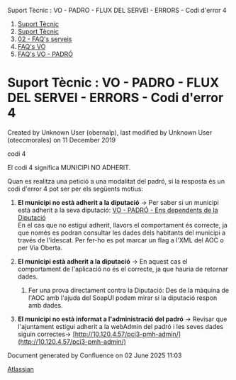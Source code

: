Suport Tècnic : VO - PADRO - FLUX DEL SERVEI - ERRORS - Codi d'error 4  

1.  [Suport Tècnic](index.html)
2.  [Suport Tècnic](13893782.html)
3.  [02 - FAQ's serveis](26313393.html)
4.  [FAQ's VO](28705575.html)
5.  [FAQ's VO - PADRÓ](28705583.html)

Suport Tècnic : VO - PADRO - FLUX DEL SERVEI - ERRORS - Codi d'error 4
======================================================================

Created by Unknown User (obernalp), last modified by Unknown User (oteccmorales) on 11 December 2019

codi 4

El codi 4 significa MUNICIPI NO ADHERIT.

  

Quan es realitza una petició a una modalitat del padró, si la resposta és un codi d'error 4 pot ser per els següents motius:

1.  **El municipi no està adherit a la diputació** → Per saber si un municipi està adherit a la seva diputació: [VO - PADRÓ - Ens dependents de la Diputació](https://steps.everis.com/confluence/pages/viewpage.action?pageId=1108076860&src=contextnavpagetreemode)  
    En el cas que no estigui adherit, llavors el comportament és correcte, ja que només es podran consultar les dades dels habitants del municipi a través de l'idescat. Per fer-ho es pot marcar un flag a l'XML del AOC o per Via Oberta.  
      
    
2.  **El municipi està adherit a la diputació** → En aquest cas el comportament de l'aplicació no és el correcte, ja que hauria de retornar dades.  
    1.  Fer una prova directament contra la Diputació: Des de la màquina de l'AOC amb l'ajuda del SoapUI podem mirar si la diputació respon amb dades.  
          
        
3.  **El municipi no està informat a l'administració del padró** → Revisar que l'ajuntament estigui adherit a la webAdmin del padró i les seves dades siguin correctes→ [http://10.120.4.57/pci3-pmh-admin/](http://10.120.4.57/pci3-pmh-admin/)  
      
    

  

  

Document generated by Confluence on 02 June 2025 11:03

[Atlassian](http://www.atlassian.com/)